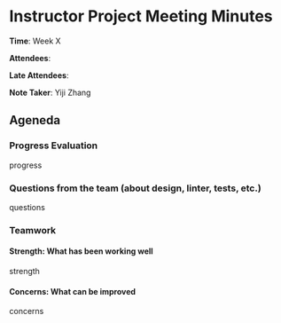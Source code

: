 # Instructor Project Meeting Minutes

**Time**: Week X

**Attendees**: 

**Late Attendees**: 

**Note Taker**: Yiji Zhang


## Ageneda

### Progress Evaluation
progress

### Questions from the team (about design, linter, tests, etc.)
questions

### Teamwork
#### Strength: What has been working well
strength

#### Concerns: What can be improved
concerns
